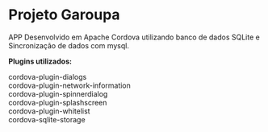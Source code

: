 # Projeto Garoupa

APP Desenvolvido em Apache Cordova utilizando banco de dados SQLite e Sincronização de dados com mysql.

<strong>Plugins utilizados:</strong>

cordova-plugin-dialogs<br>
cordova-plugin-network-information<br>
cordova-plugin-spinnerdialog<br>
cordova-plugin-splashscreen<br>
cordova-plugin-whitelist<br>
cordova-sqlite-storage<br>
